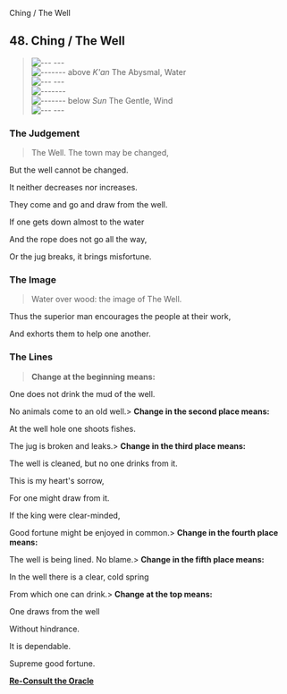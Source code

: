 Ching / The Well
## 48. Ching / The Well
> ![--- ---](../images/yinU.gif)   
> ![-------](../images/yangU.gif) above _K'an_ The Abysmal, Water  
> ![--- ---](../images/yinU.gif)   
> ![-------](../images/yangU.gif)   
> ![-------](../images/yangU.gif) below _Sun_ The Gentle, Wind  
> ![--- ---](../images/yinU.gif)
### The Judgement
> The Well. The town may be changed,  
>  But the well cannot be changed.  
>  It neither decreases nor increases.  
>  They come and go and draw from the well.  
>  If one gets down almost to the water  
>  And the rope does not go all the way,  
>  Or the jug breaks, it brings misfortune.
### The Image
> Water over wood: the image of The Well.  
>  Thus the superior man encourages the people at their work,  
>  And exhorts them to help one another.
### The Lines
> **Change at the beginning means:**  
>  One does not drink the mud of the well.  
>  No animals come to an old well.> **Change in the second place means:**  
>  At the well hole one shoots fishes.  
>  The jug is broken and leaks.> **Change in the third place means:**  
>  The well is cleaned, but no one drinks from it.  
>  This is my heart's sorrow,  
>  For one might draw from it.  
>  If the king were clear-minded,  
>  Good fortune might be enjoyed in common.> **Change in the fourth place means:**  
>  The well is being lined. No blame.> **Change in the fifth place means:**  
>  In the well there is a clear, cold spring  
>  From which one can drink.> **Change at the top means:**  
>  One draws from the well  
>  Without hindrance.  
>  It is dependable.  
>  Supreme good fortune.

**[Re-Consult the Oracle](../index.html)**

